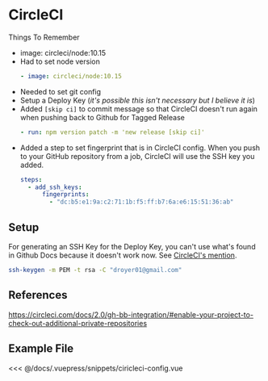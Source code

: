 # CircleCI

Things To Remember

- image: circleci/node:10.15
- Had to set node version
  ```yml
  - image: circleci/node:10.15
  ```
- Needed to set git config
- Setup a Deploy Key (_it's possible this isn't necessary but I believe it is_)
- Added `[skip ci]` to commit message so that CircleCI doesn't run again when pushing back to Github for Tagged Release
  ```yml
  - run: npm version patch -m 'new release [skip ci]'
  ```
- Added a step to set fingerprint that is in CircleCI config. When you push to your GitHub repository from a job, CircleCI will use the SSH key you added.
  ```yml
  steps:
    - add_ssh_keys:
        fingerprints:
          - "dc:b5:e1:9a:c2:71:1b:f5:ff:b7:6a:e6:15:51:36:ab"
  ```

## Setup

For generating an SSH Key for the Deploy Key, you can't use what's found in Github Docs because it doesn't work now. See [CircleCI's mention](https://circleci.com/docs/2.0/gh-bb-integration/#creating-a-github-user-key).

```bash
ssh-keygen -m PEM -t rsa -C "droyer01@gmail.com"
```

## References

<https://circleci.com/docs/2.0/gh-bb-integration/#enable-your-project-to-check-out-additional-private-repositories>

## Example File

<<< @/docs/.vuepress/snippets/ciricleci-config.vue
